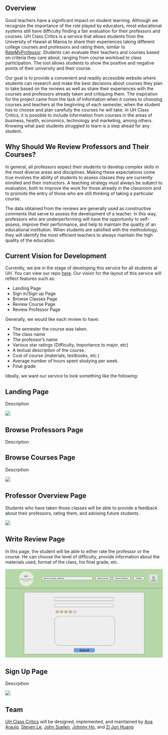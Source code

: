 ## Overview

Good teachers have a significant impact on student learning. Although we recognize the importance of the role played by educators, most educational systems still have difficulty finding a fair evaluation for their professors and courses. UH Class Critics is a service that allows students from the University of Hawaii at Manoa to share their experiences taking different college courses and professors and rating them, similar to [RateMyProfessor](https://www.ratemyprofessors.com/). Students can evaluate their teachers and courses based on criteria they care about, ranging from course workload to class participation. The tool allows students to show the positive and negative points of their university and their course. 

Our goal is to provide a convenient and readily accessible website where students can research and make the best decisions about courses they plan to take based on the reviews as well as share their experiences with the courses and professors already taken and critiquing them. The inspiration for the project came from the lack of information when it comes to choosing courses and teachers at the beginning of each semester, when the student has to choose and plan carefully the courses he will take. In UH Class Critics, it is possible to include information from courses in the areas of business, health, economics, technology and marketing, among others. Knowing what past students struggled to learn is a step ahead for any student.

## Why Should We Review Professors and Their Courses?


In general, all professors expect their students to develop complex skills in the most diverse areas and disciplines. Making these expectations come true involves the ability of students to assess classes they are currently enrolled and their instructors. A teaching strategy must always be subject to evaluation, both to improve the work for those already in the classroom and to promote the entry of those who are still thinking of taking a particular course. 

The data obtained from the reviews are generally used as constructive comments that serve to assess the development of a teacher. In this way, professors who are underperforming will have the opportunity to self-assess, improve their performance, and help to maintain the quality of an educational institution. When students are satisfied with the methodology, they will identify the most efficient teachers to always maintain the high quality of the education.


## Current Vision for Development

Currently, we are in the stage of developing this service for all students at UH. You can view our repo [here](https://github.com/uh-class-critics/uh-class-critics). Our vision for the layout of this service will reflect features such as:

- Landing Page
- Sign in/Sign up Page
- Browse Classes Page
- Review Course Page
- Review Professor Page

Generally, we would like each review to have:

- The semester the course was taken.
- The class name
- The professor’s name
- Various star ratings (Difficulty, Importance to major, etc)
- A textual description of the course.
- Cost of course (materials, textbooks, etc.)
- Average number of hours spent studying per week.
- Final grade


Ideally, we want our service to look something like the following:

## Landing Page

Description

<img src="landing-mockup.png">

## Browse Professors Page

Description

<imc src="browse-professors-mockup.png">

## Browse Courses Page

Descrpition

<img src="coures-page-mockup.png">

## Professor Overview Page

Students who have taken those classes will be able to provide a feedback about their professors, rating them, and advising future students.

<img src="professor-overview-mockup.png">

## Write Review Page

In this page, the student will be able to either rate the professor or the course. He can choose the level of difficulty, provide information about the materials used, format of the class, his final grade, etc.

<img src="images/write-review-mockup.png">

## Sign Up Page

Descrpition

<img src="signup-mockup.png"/>

## Team

[UH Class Critics](https://github.com/uh-class-critics/uh-class-critics) will be designed, implemented, and maintained by [Ana Araujo](https://acatarinaoaraujo.github.io/), [Steven Le](https://sle417.github.io/), [John Suelen](https://johnsuelen.github.io/), [Johnny Ho](https://johnny-ho1.github.io/), and [Zi Jun Huang](https://zijunhuang-1.github.io/)
